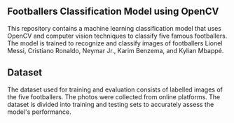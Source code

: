 
## Footballers Classification Model using OpenCV

This repository contains a machine learning classification model that uses OpenCV and computer vision techniques to classify five famous footballers. The model is trained to recognize and classify images of footballers Lionel Messi, Cristiano Ronaldo, Neymar Jr., Karim Benzema, and Kylian Mbappé.
## Dataset

The dataset used for training and evaluation consists of labelled images of the five footballers. The photos were collected from online platforms. The dataset is divided into training and testing sets to accurately assess the model's performance.
